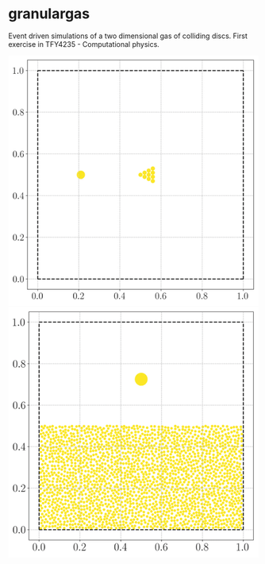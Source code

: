 # granulargas
Event driven simulations of a two dimensional gas of colliding discs. First exercise in TFY4235 - Computational physics.

![snooker](./fig/output.gif)
![crater](./fig/crater.gif)
